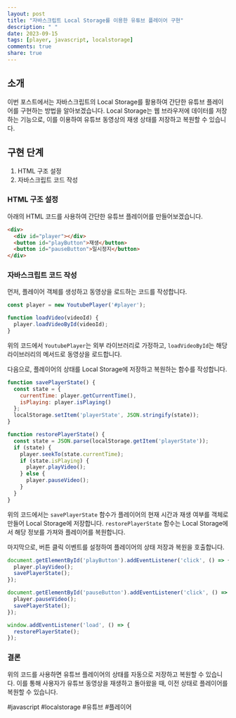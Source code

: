 ```yaml
---
layout: post
title: "자바스크립트 Local Storage를 이용한 유튜브 플레이어 구현"
description: " "
date: 2023-09-15
tags: [player, javascript, localstorage]
comments: true
share: true
---
```


## 소개
이번 포스트에서는 자바스크립트의 Local Storage를 활용하여 간단한 유튜브 플레이어를 구현하는 방법을 알아보겠습니다. Local Storage는 웹 브라우저에 데이터를 저장하는 기능으로, 이를 이용하여 유튜브 동영상의 재생 상태를 저장하고 복원할 수 있습니다.

## 구현 단계
1. HTML 구조 설정
2. 자바스크립트 코드 작성

### HTML 구조 설정
아래의 HTML 코드를 사용하여 간단한 유튜브 플레이어를 만들어보겠습니다.

```html
<div>
  <div id="player"></div>
  <button id="playButton">재생</button>
  <button id="pauseButton">일시정지</button>
</div>
```

### 자바스크립트 코드 작성
먼저, 플레이어 객체를 생성하고 동영상을 로드하는 코드를 작성합니다.

```javascript
const player = new YoutubePlayer('#player');

function loadVideo(videoId) {
  player.loadVideoById(videoId);
}
```

위의 코드에서 `YoutubePlayer`는 외부 라이브러리로 가정하고, `loadVideoById`는 해당 라이브러리의 메서드로 동영상을 로드합니다.

다음으로, 플레이어의 상태를 Local Storage에 저장하고 복원하는 함수를 작성합니다.

```javascript
function savePlayerState() {
  const state = {
    currentTime: player.getCurrentTime(),
    isPlaying: player.isPlaying()
  };
  localStorage.setItem('playerState', JSON.stringify(state));
}

function restorePlayerState() {
  const state = JSON.parse(localStorage.getItem('playerState'));
  if (state) {
    player.seekTo(state.currentTime);
    if (state.isPlaying) {
      player.playVideo();
    } else {
      player.pauseVideo();
    }
  }
}
```

위의 코드에서는 `savePlayerState` 함수가 플레이어의 현재 시간과 재생 여부를 객체로 만들어 Local Storage에 저장합니다. `restorePlayerState` 함수는 Local Storage에서 해당 정보를 가져와 플레이어를 복원합니다.

마지막으로, 버튼 클릭 이벤트를 설정하여 플레이어의 상태 저장과 복원을 호출합니다.

```javascript
document.getElementById('playButton').addEventListener('click', () => {
  player.playVideo();
  savePlayerState();
});

document.getElementById('pauseButton').addEventListener('click', () => {
  player.pauseVideo();
  savePlayerState();
});

window.addEventListener('load', () => {
  restorePlayerState();
});
```

### 결론
위의 코드를 사용하면 유튜브 플레이어의 상태를 자동으로 저장하고 복원할 수 있습니다. 이를 통해 사용자가 유튜브 동영상을 재생하고 돌아왔을 때, 이전 상태로 플레이어를 복원할 수 있습니다.

#javascript #localstorage #유튜브 #플레이어